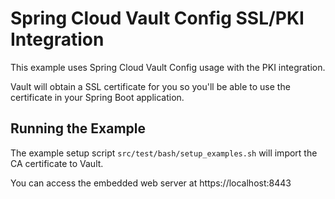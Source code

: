 Spring Cloud Vault Config SSL/PKI Integration
===========================================

This example uses Spring Cloud Vault Config
usage with the PKI integration.

Vault will obtain a SSL certificate for you so you'll be able to
use the certificate in your Spring Boot application.

## Running the Example

The example setup script `src/test/bash/setup_examples.sh`
will import the CA certificate to Vault.

You can access the embedded web server at https://localhost:8443

